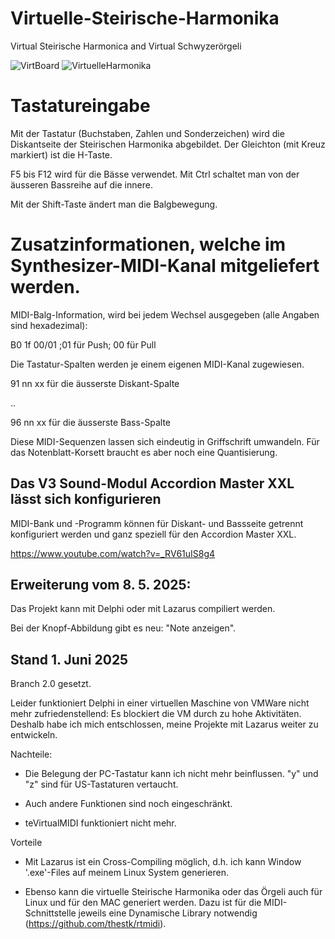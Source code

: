 # Virtuelle-Steirische-Harmonika
Virtual Steirische Harmonica and Virtual Schwyzerörgeli

![VirtBoard](https://github.com/user-attachments/assets/cab16937-63af-49fc-8f90-448b7906913e)
![VirtuelleHarmonika](https://github.com/juerg-mueller/Virtuelle-Steirische-Harmonika/assets/14039478/aa3e9ba2-b486-46ad-b86f-bc66eddecee0)

Tastatureingabe
===============

Mit der Tastatur (Buchstaben, Zahlen und Sonderzeichen) wird die Diskantseite
der Steirischen Harmonika abgebildet. Der Gleichton (mit Kreuz markiert) ist die H-Taste.

F5 bis F12 wird für die Bässe verwendet.
Mit Ctrl schaltet man von der äusseren Bassreihe auf die innere.

Mit der Shift-Taste ändert man die Balgbewegung.

Zusatzinformationen, welche im Synthesizer-MIDI-Kanal mitgeliefert werden.
==========================================================================

MIDI-Balg-Information, wird bei jedem Wechsel ausgegeben (alle Angaben sind hexadezimal):

  B0 1f 00/01   ;01 für Push; 00 für Pull
  
Die Tastatur-Spalten werden je einem eigenen MIDI-Kanal zugewiesen.

  91 nn xx  für die äusserste Diskant-Spalte

  ..
  
  96 nn xx  für die äusserste Bass-Spalte

Diese MIDI-Sequenzen lassen sich eindeutig in Griffschrift umwandeln. Für das Notenblatt-Korsett braucht es aber noch eine Quantisierung. 

Das V3 Sound-Modul Accordion Master XXL lässt sich konfigurieren
----------------------------------------------------------------

MIDI-Bank und -Programm können für Diskant- und Bassseite getrennt konfiguriert werden und ganz speziell für den Accordion Master XXL.

https://www.youtube.com/watch?v=_RV61uIS8g4



Erweiterung vom 8. 5. 2025:
---------------------------

Das Projekt kann mit Delphi oder mit Lazarus compiliert werden.

Bei der Knopf-Abbildung gibt es neu: "Note anzeigen". 


Stand 1. Juni 2025
------------------

Branch 2.0 gesetzt.

Leider funktioniert Delphi in einer virtuellen Maschine von VMWare nicht mehr zufriedenstellend: Es blockiert die VM durch zu hohe Aktivitäten.
Deshalb habe ich mich entschlossen, meine Projekte mit Lazarus weiter zu entwickeln.

Nachteile:

- Die Belegung der PC-Tastatur kann ich nicht mehr beinflussen. "y" und "z" sind für US-Tastaturen vertaucht.

- Auch andere Funktionen sind noch eingeschränkt.

- teVirtualMIDI funktioniert nicht mehr.


Vorteile

- Mit Lazarus ist ein Cross-Compiling möglich, d.h. ich kann Window '.exe'-Files auf meinem Linux System generieren.

- Ebenso kann die virtuelle Steirische Harmonika oder das Örgeli auch für Linux und für den MAC generiert werden. Dazu ist für die MIDI-Schnittstelle jeweils
eine Dynamische Library notwendig (https://github.com/thestk/rtmidi).
